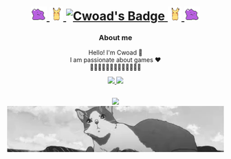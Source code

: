 <div align="center">
        <a href="#"">
            <h1>
                <img src="https://github.com/focamacho/Focamacho/blob/main/images/ditto.gif" height=32px alt="Pokémon Ditto Dancing">
                <img src ="https://github.com/focamacho/Focamacho/blob/main/images/pikachu.gif" height=32px alt="Pokémon Pikachu Dancing">
                <img src="https://img.shields.io/badge/Cwoad-%230d1117.svg?style=for-the-badge&logoColor=white" alt="Cwoad's Badge"/>
                <img src ="https://github.com/focamacho/Focamacho/blob/main/images/pikachu.gif" height=32px alt="Pokémon Pikachu Dancing">
                <img src="https://github.com/focamacho/Focamacho/blob/main/images/ditto.gif" height=32px alt="Pokémon Ditto Dancing">
            </h1>
        </a>
        <h3>About me</h3>
        <p>
            Hello! I'm Cwoad 👋
            <br/>
            I am passionate about games  ❤
            <br/>
        🌹🌼🌷🌸🌻🌺🌹🌼🌷🌸🌻🌺🌹
            <br/>
        </p>
</div>

<div align="center">
        <a href="#">
                <img height="160em" src="https://github-readme-stats-q1oxknttp-focamacho.vercel.app/api?username=Focamacho&show_icons=true&theme=radical&include_all_commits=true&count_private=true"/>
                <img height="160em" src="https://streak-stats.demolab.com/?user=focamacho&theme=radical"/>
        </a>
</div>

##

<div align="center">
    <a href="https://discordapp.com/users/1203123485581381632"><img src="https://img.shields.io/badge/Discord-7289DA?style=for-the-badge&logo=discord&logoColor=white"/></a>
    <br/>
    <img src="https://github.com/focamacho/Focamacho/blob/main/images/cat.gif" alt="Cat Gif"/>
</div>
